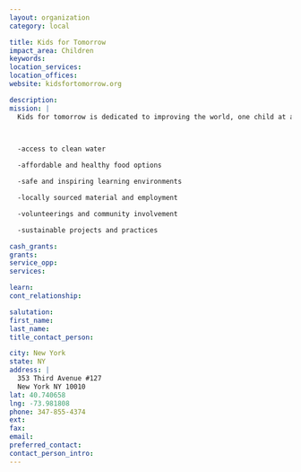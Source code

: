 ```yaml
---
layout: organization
category: local

title: Kids for Tomorrow
impact_area: Children
keywords: 
location_services: 
location_offices: 
website: kidsfortomorrow.org

description: 
mission: |
  Kids for tomorrow is dedicated to improving the world, one child at a time. We support education programs that promote the development of knowledge, creativity, community participation, sustainability and health. We value a holistic approach that focuses on partnering to address the many issues facing the world today:

  

  -access to clean water

  -affordable and healthy food options

  -safe and inspiring learning environments

  -locally sourced material and employment

  -volunteerings and community involvement

  -sustainable projects and practices

cash_grants: 
grants: 
service_opp: 
services: 

learn: 
cont_relationship: 

salutation: 
first_name: 
last_name: 
title_contact_person: 

city: New York
state: NY
address: |
  353 Third Avenue #127     
  New York NY 10010
lat: 40.740658
lng: -73.981808
phone: 347-855-4374
ext: 
fax: 
email: 
preferred_contact: 
contact_person_intro: 
---
```

